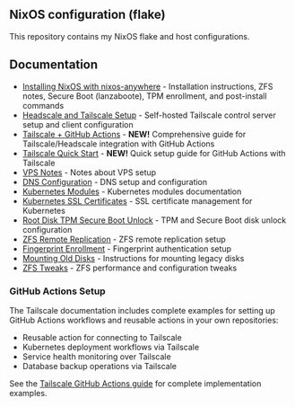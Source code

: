 ## NixOS configuration (flake)

This repository contains my NixOS flake and host configurations.

## Documentation

- [Installing NixOS with nixos-anywhere](docs/INSTALL_NIXOS_ANYWHERE.md) - Installation instructions, ZFS notes, Secure Boot (lanzaboote), TPM enrollment, and post-install commands
- [Headscale and Tailscale Setup](docs/HEADSCALE_SETUP.md) - Self-hosted Tailscale control server setup and client configuration
- [Tailscale + GitHub Actions](docs/TAILSCALE_GITHUB_ACTIONS.md) - **NEW!** Comprehensive guide for Tailscale/Headscale integration with GitHub Actions
- [Tailscale Quick Start](docs/TAILSCALE_QUICKSTART.md) - **NEW!** Quick setup guide for GitHub Actions with Tailscale
- [VPS Notes](docs/vps-notes.md) - Notes about VPS setup
- [DNS Configuration](docs/DNS.md) - DNS setup and configuration
- [Kubernetes Modules](docs/KUBERNETES_MODULES.md) - Kubernetes modules documentation
- [Kubernetes SSL Certificates](docs/KUBERNETES_SSL_CERTIFICATES.md) - SSL certificate management for Kubernetes
- [Root Disk TPM Secure Boot Unlock](docs/ROOT_DISK_TPM_SECURE_BOOT_UNLOCK.md) - TPM and Secure Boot disk unlock configuration
- [ZFS Remote Replication](docs/ZFS_REMOTE_REPLICATION.md) - ZFS remote replication setup
- [Fingerprint Enrollment](docs/fingerprint-enrollment.md) - Fingerprint authentication setup
- [Mounting Old Disks](docs/mounting-old-disks.md) - Instructions for mounting legacy disks
- [ZFS Tweaks](docs/zfs-tweaks.md) - ZFS performance and configuration tweaks

### GitHub Actions Setup

The Tailscale documentation includes complete examples for setting up GitHub Actions workflows and reusable actions in your own repositories:
- Reusable action for connecting to Tailscale
- Kubernetes deployment workflows via Tailscale
- Service health monitoring over Tailscale  
- Database backup operations via Tailscale

See the [Tailscale GitHub Actions guide](docs/TAILSCALE_GITHUB_ACTIONS.md) for complete implementation examples.
